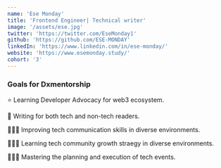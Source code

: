 ```yaml
---
name: 'Ese Monday'
title: 'Frontend Engineer| Technical writer'
image: '/assets/ese.jpg'
twitter: 'https://twitter.com/EseMonday1'
github: 'https://github.com/ESE-MONDAY'
linkedIn: 'https://www.linkedin.com/in/ese-monday/'
website: 'https://www.esemonday.study/'
cohort: '3'
---
```


<div>
  <h3>Goals for Dxmentorship</h3>

⭐ Learning Developer Advocacy for web3 ecosystem.

📝 Writing for both tech and non-tech readers.

👨🏽‍💻 Improving tech communication skills in diverse environments.

👨🏽‍💻 Learning tech community growth straegy  in diverse environments.

👨🏽‍💻 Mastering the planning and execution of tech events.

</div>
